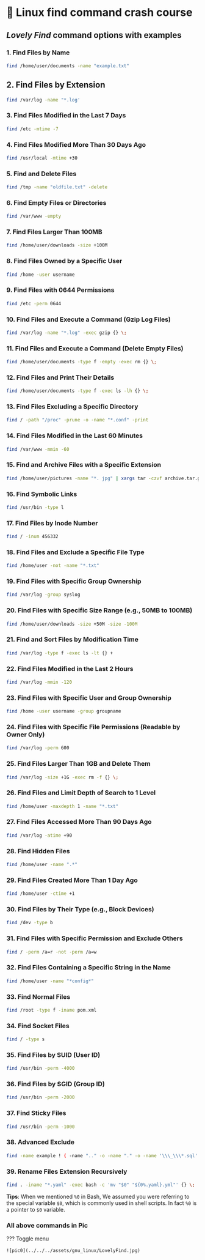 # 🔰 Linux find command crash course

## **_Lovely Find_** command options with examples

### 1. Find Files by Name

```sh
find /home/user/documents -name "example.txt"
```

## 2. Find Files by Extension

```sh
find /var/log -name "*.log'
```

### 3. Find Files Modified in the Last 7 Days

```sh
find /etc -mtime -7
```

### 4. Find Files Modified More Than 30 Days Ago

```sh
find /usr/local -mtime +30
```

### 5. Find and Delete Files

```sh
find /tmp -name "oldfile.txt" -delete
```

### 6. Find Empty Files or Directories

```sh
find /var/www -empty
```

### 7. Find Files Larger Than 100MB

```sh
find /home/user/downloads -size +100M
```

### 8. Find Files Owned by a Specific User

```sh
find /home -user username
```

### 9. Find Files with 0644 Permissions

```sh
find /etc -perm 0644
```

### 10. Find Files and Execute a Command (Gzip Log Files)

```sh
find /var/log -name "*.log" -exec gzip {} \;
```

### 11. Find Files and Execute a Command (Delete Empty Files)

```sh
find /home/user/documents -type f -empty -exec rm {} \;
```

### 12. Find Files and Print Their Details

```sh
find /home/user/documents -type f -exec ls -lh {} \;
```

### 13. Find Files Excluding a Specific Directory

```sh
find / -path "/proc" -prune -o -name "*.conf" -print
```

### 14. Find Files Modified in the Last 60 Minutes

```sh
find /var/www -mmin -60
```

### 15. Find and Archive Files with a Specific Extension

```sh
find /home/user/pictures -name "*. jpg" | xargs tar -czvf archive.tar.gz
```

### 16. Find Symbolic Links

```sh
find /usr/bin -type l
```

### 17. Find Files by Inode Number

```sh
find / -inum 456332
```

### 18. Find Files and Exclude a Specific File Type

```sh
find /home/user -not -name "*.txt"
```

### 19. Find Files with Specific Group Ownership

```sh
find /var/log -group syslog
```

### 20. Find Files with Specific Size Range (e.g., 50MB to 100MB)

```sh
find /home/user/downloads -size +50M -size -100M
```

### 21. Find and Sort Files by Modification Time

```sh
find /var/log -type f -exec ls -lt {} +
```

### 22. Find Files Modified in the Last 2 Hours

```sh
find /var/log -mmin -120
```

### 23. Find Files with Specific User and Group Ownership

```sh
find /home -user username -group groupname
```

### 24. Find Files with Specific File Permissions (Readable by Owner Only)

```sh
find /var/log -perm 600
```

### 25. Find Files Larger Than 1GB and Delete Them

```sh
find /var/log -size +1G -exec rm -f {} \;
```

### 26. Find Files and Limit Depth of Search to 1 Level

```sh
find /home/user -maxdepth 1 -name "*.txt"
```

### 27. Find Files Accessed More Than 90 Days Ago

```sh
find /var/log -atime +90
```

### 28. Find Hidden Files

```sh
find /home/user -name ".*"
```

### 29. Find Files Created More Than 1 Day Ago

```sh
find /home/user -ctime +1
```

### 30. Find Files by Their Type (e.g., Block Devices)

```sh
find /dev -type b
```

### 31. Find Files with Specific Permission and Exclude Others

```sh
find / -perm /a=r -not -perm /a=w
```

### 32. Find Files Containing a Specific String in the Name

```sh
find /home/user -name "*config*"
```

### 33. Find Normal Files

```sh
find /root -type f -iname pom.xml
```

### 34. Find Socket Files

```sh
find / -type s
```

### 35. Find Files by SUID (User ID)

```sh
find /usr/bin -perm -4000
```

### 36. Find Files by SGID (Group ID)

```sh
find /usr/bin -perm -2000
```

### 37. Find Sticky Files

```sh
find /usr/bin -perm -1000
```

### 38. Advanced Exclude

```sh
find -name example ! ( -name ".." -o -name "." -o -name '\\\_\\\*.sql' )
```

### 39. Rename Files Extension Recursively

```sh
find . -iname "*.yaml" -exec bash -c 'mv "$0" "${0%.yaml}.yml"' {} \;
```

**Tips**: When we mentioned `%0` in Bash, We assumed you were referring to the special variable `$0`, which is commonly used in shell scripts. In fact `%0` is a pointer to `$0` variable.

### All above commands in Pic

??? Toggle menu

    ![pic0](../../../assets/gnu_linux/LovelyFind.jpg)
